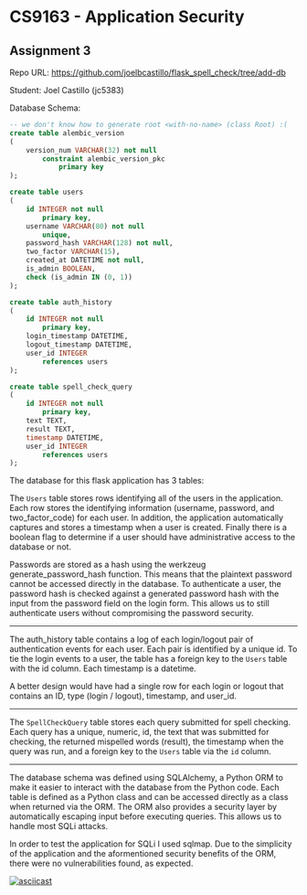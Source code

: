 # CS9163 - Application Security 
## Assignment 3

Repo URL: https://github.com/joelbcastillo/flask_spell_check/tree/add-db

Student: Joel Castillo (jc5383)

Database Schema:

```sql
-- we don't know how to generate root <with-no-name> (class Root) :(
create table alembic_version
(
    version_num VARCHAR(32) not null
        constraint alembic_version_pkc
            primary key
);

create table users
(
    id INTEGER not null
        primary key,
    username VARCHAR(80) not null
        unique,
    password_hash VARCHAR(128) not null,
    two_factor VARCHAR(15),
    created_at DATETIME not null,
    is_admin BOOLEAN,
    check (is_admin IN (0, 1))
);

create table auth_history
(
    id INTEGER not null
        primary key,
    login_timestamp DATETIME,
    logout_timestamp DATETIME,
    user_id INTEGER
        references users
);

create table spell_check_query
(
    id INTEGER not null
        primary key,
    text TEXT,
    result TEXT,
    timestamp DATETIME,
    user_id INTEGER
        references users
);

```

The database for this flask application has 3 tables:

The `Users` table stores rows identifying all of the users in the application. Each row stores the identifying information (username, password, and two_factor_code) for each user. In addition, the application automatically captures and stores a timestamp when a user is created. Finally there is a boolean flag to determine if a user should have administrative access to the database or not.

Passwords are stored as a hash using the werkzeug generate_password_hash function. This means that the plaintext password cannot be accessed directly in the database. To authenticate a user, the password hash is checked against a generated password hash with the input from the password field on the login form. This allows us to still authenticate users without compromising the password security.

---

The auth_history table contains a log of each login/logout pair of authentication events for each user. Each pair is identified by a unique id. To tie the login events to a user, the table has a foreign key to the `Users` table with the id column. Each timestamp is a datetime. 

A better design would have had a single row for each login or logout that contains an ID, type (login / logout), timestamp, and user_id. 

---

The `SpellCheckQuery` table stores each query submitted for spell checking. Each query has a unique, numeric, id, the text that was submitted for checking, the returned mispelled words (result), the timestamp when the query was run, and a foreign key to the `Users` table via the `id` column. 

---

The database schema was defined using SQLAlchemy, a Python ORM to make it easier to interact with the database from the Python code. Each table is defined as a Python class and can be accessed directly as a class when returned via the ORM. The ORM also provides a security layer by automatically escaping input before executing queries. This allows us to handle most SQLi attacks.

In order to test the application for SQLi I used sqlmap. Due to the simplicity of the application and the aformentioned security benefits of the ORM, there were no vulnerabilities found, as expected.

[![asciicast](https://asciinema.org/a/46EdeZSZnN2haTQnvLyI5vyCq.png)](https://asciinema.org/a/46EdeZSZnN2haTQnvLyI5vyCq)

